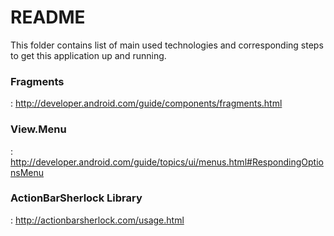 # README #

This folder contains list of main used technologies and corresponding steps to get this application up and running.

### Fragments

: http://developer.android.com/guide/components/fragments.html

### View.Menu

: http://developer.android.com/guide/topics/ui/menus.html#RespondingOptionsMenu 

### ActionBarSherlock Library

: http://actionbarsherlock.com/usage.html
